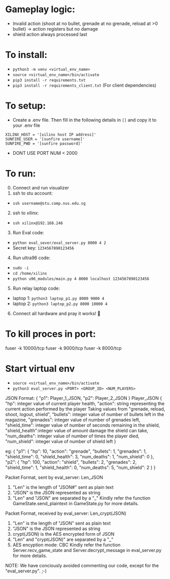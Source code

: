 # Gameplay logic:
- Invalid action (shoot at no bullet, grenade at no grenade, reload at >0 bullet) -> action registers but no damage
- shield action always processed last

# To install:
- `python3 -m venv <virtual_env_name>`
- `source <virtual_env_name>/bin/activate`
- `pip3 install -r requirements.txt`
- `pip3 install -r requirements_client.txt` (For client dependencies)

# To setup:
- Create a .env file. Then fill in the following details in `[]` and copy it to your .env file
```
XILINX_HOST = '[xilinx host IP address]'
SUNFIRE_USER = '[sunfire username]'
SUNFIRE_PWD = '[sunfire password]'
```
- DONT USE PORT NUM < 2000

# To run:
0. Connect and run visualizer
1. ssh to stu account:
- `ssh username@stu.comp.nus.edu.sg`
2. ssh to xilinx:
- `ssh xilinx@192.168.246`
3. Run Eval code:
- `python eval_sever/eval_server.py 8000 4 2`
- Secret key: `1234567890123456`
4. Run ultra96 code:
- `sudo -i`
- `cd /home/xilinx`
- `python u96_modules/main.py 4 8000 localhost 1234567890123456`
5. Run relay laptop code:
- laptop 1: `python3 laptop_p1.py 8000 9000 4`
- laptop 2: `python3 laptop_p2.py 8000 10000 4`
6. Connect all hardware and pray it works! :pray:

# To kill proces in port: 
fuser -k 10000/tcp 
fuser -k 9000/tcp 
fuser -k 8000/tcp

# Start virtual env
- `source <virtual_env_name>/bin/activate`
- `python3 eval_server.py <PORT> <GROUP_ID> <NUM_PLAYERS>`

JSON Format:
{
	"p1": Player_1_JSON,
	"p2": Player_2_JSON
}
Player_JSON
{
	"hp":           integer value of current player health,
	"action":       string representing the current action performed by the player
		        Taking values from "grenade, reload, shoot, logout, shield",
	"bullets":      integer value of number of bullets left in the magazine,
	"grenades":     integer value of number of grenades left,
	"shield_time": 	integer value of number of seconds remaining in the shield,
	"shield_health":integer value of amount damage the shield can take,
	"num_deaths":   integer value of number of times the player died,
	"num_shield":   integer value of number of shield left
}

eg:
{
	"p1": {
		"hp": 10,
		"action": "grenade",
		"bullets": 1,
		"grenades": 1,
		"shield_time": 0,
		"shield_health": 3,
		"num_deaths": 1,
		"num_shield": 0
	},
	"p2": {
		"hp": 100,
		"action": "shield",
		"bullets": 2,
		"grenades": 2,
		"shield_time": 1,
		"shield_health": 0,
		"num_deaths": 5,
		"num_shield": 2
	}
}

Packet Format, sent by eval_server: Len_JSON
1) "Len" is the length of "JSON#" sent as plain text
2) "JSON" is the JSON represented as string
3) "Len" and "JSON" are separated by a "_"
Kindly refer the function GameState.send_plaintext in GameState.py for more details.

Packet Format, received by eval_server: Len_crypt(JSON)
1) "Len" is the length of "JSON" sent as plain text
2) "JSON" is the JSON represented as string
3) crypt(JSON) is the AES encrypted form of JSON
4) "Len" and "crypt(JSON)" are separated by a "_"
5) AES encyption mode: CBC
Kindly refer the function Server.recv_game_state and Server.decrypt_message in eval_server.py for more details.

NOTE:
We have conciously avoided commenting our code, except for the "eval_server.py". ;-)
